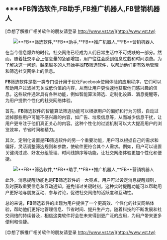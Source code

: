 ## ****FB**筛选软件,**FB**助手,**FB**推广机器人,**FB**营销机器人**

[😍想了解推广相关软件的朋友请登录 http://www.vst.tw](http://www.vst.tw)

 <center><img src="https://vst.tw/MP4/tuiguang/png/6.png" alt="**FB**筛选软件,**FB**助手,**FB**推广机器人,**FB**营销机器人"></center>

在当今信息爆炸的时代，社交网络已经成为人们日常生活中不可或缺的一部分。然而，随着社交平台上信息量的急剧增加，用户往往会感到信息过载和时间浪费。为了解决这一问题，越来越多的人开始寻找**FB**筛选软件，以帮助他们更有效地管理和筛选社交网络上的信息。

**FB**筛选软件是指一类专门设计用于优化Facebook使用体验的应用程序，它们可以帮助用户过滤掉无关或低价值的内容，从而让用户更快速地获取他们感兴趣的信息。这些软件通常具有各种功能，例如智能算法筛选、定制化设置、消息提醒等，为用户提供个性化的社交网络体验。

首先，**FB**筛选软件的智能算法筛选功能可以根据用户的偏好和行为习惯，自动过滤掉那些用户可能不感兴趣的内容，如广告、垃圾信息等，从而减少信息干扰，让用户更专注于他们真正关心的内容。这种个性化的过滤机制可以大大提高用户的浏览效率，节省时间和精力。

其次，定制化设置是**FB**筛选软件的另一个重要功能，用户可以根据自己的需求和偏好，灵活调整筛选规则和参数，使软件更符合其个人需求。例如，用户可以设置关键词过滤、好友分组管理、时间线排序等功能，让社交网络体验更加个性化和便捷。

 <center><img src="https://vst.tw/MP4/tuiguang/png/8.png" alt="**FB**筛选软件,**FB**助手,**FB**推广机器人,**FB**营销机器人"></center>

此外，消息提醒功能也是**FB**筛选软件的一大亮点，用户可以设定消息提醒规则，及时获取重要信息和互动通知，避免错过关键时刻。这种实时提醒功能可以帮助用户更好地与朋友互动、参与讨论，促进社交网络的活跃度和互动性。

总的来说，**FB**筛选软件的出现为用户提供了一个更高效、个性化的社交网络体验，帮助他们更好地管理信息、节省时间、提升生产力。随着科技的不断发展和社交网络的持续普及，相信这类软件将会在未来得到更广泛的应用，为用户带来更多便利和快捷。

[😍想了解推广相关软件的朋友请登录 http://www.vst.tw](http://www.vst.tw)



